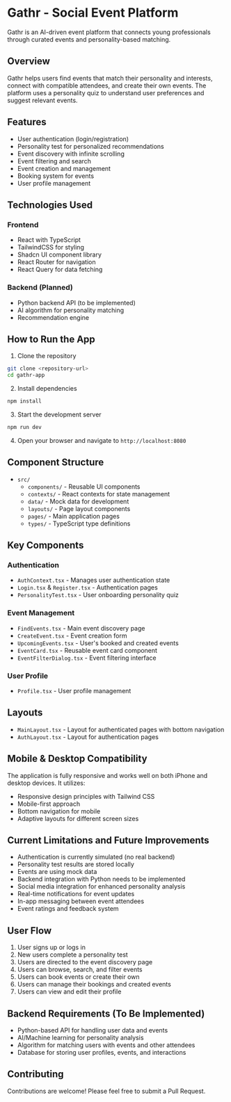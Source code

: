 
# Gathr - Social Event Platform

Gathr is an AI-driven event platform that connects young professionals through curated events and personality-based matching.

## Overview

Gathr helps users find events that match their personality and interests, connect with compatible attendees, and create their own events. The platform uses a personality quiz to understand user preferences and suggest relevant events.

## Features

- User authentication (login/registration)
- Personality test for personalized recommendations
- Event discovery with infinite scrolling
- Event filtering and search
- Event creation and management
- Booking system for events
- User profile management

## Technologies Used

### Frontend
- React with TypeScript
- TailwindCSS for styling
- Shadcn UI component library
- React Router for navigation
- React Query for data fetching

### Backend (Planned)
- Python backend API (to be implemented)
- AI algorithm for personality matching
- Recommendation engine

## How to Run the App

1. Clone the repository
```bash
git clone <repository-url>
cd gathr-app
```

2. Install dependencies
```bash
npm install
```

3. Start the development server
```bash
npm run dev
```

4. Open your browser and navigate to `http://localhost:8080`

## Component Structure

- `src/`
  - `components/` - Reusable UI components
  - `contexts/` - React contexts for state management
  - `data/` - Mock data for development
  - `layouts/` - Page layout components
  - `pages/` - Main application pages
  - `types/` - TypeScript type definitions

## Key Components

### Authentication
- `AuthContext.tsx` - Manages user authentication state
- `Login.tsx` & `Register.tsx` - Authentication pages
- `PersonalityTest.tsx` - User onboarding personality quiz

### Event Management
- `FindEvents.tsx` - Main event discovery page
- `CreateEvent.tsx` - Event creation form
- `UpcomingEvents.tsx` - User's booked and created events
- `EventCard.tsx` - Reusable event card component
- `EventFilterDialog.tsx` - Event filtering interface

### User Profile
- `Profile.tsx` - User profile management

## Layouts
- `MainLayout.tsx` - Layout for authenticated pages with bottom navigation
- `AuthLayout.tsx` - Layout for authentication pages

## Mobile & Desktop Compatibility
The application is fully responsive and works well on both iPhone and desktop devices. It utilizes:
- Responsive design principles with Tailwind CSS
- Mobile-first approach
- Bottom navigation for mobile
- Adaptive layouts for different screen sizes

## Current Limitations and Future Improvements
- Authentication is currently simulated (no real backend)
- Personality test results are stored locally
- Events are using mock data
- Backend integration with Python needs to be implemented
- Social media integration for enhanced personality analysis
- Real-time notifications for event updates
- In-app messaging between event attendees
- Event ratings and feedback system

## User Flow
1. User signs up or logs in
2. New users complete a personality test
3. Users are directed to the event discovery page
4. Users can browse, search, and filter events
5. Users can book events or create their own
6. Users can manage their bookings and created events
7. Users can view and edit their profile

## Backend Requirements (To Be Implemented)
- Python-based API for handling user data and events
- AI/Machine learning for personality analysis
- Algorithm for matching users with events and other attendees
- Database for storing user profiles, events, and interactions

## Contributing
Contributions are welcome! Please feel free to submit a Pull Request.
